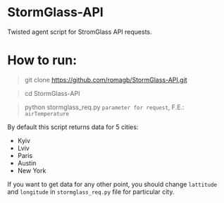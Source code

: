 # StormGlass-API
Twisted agent script for StromGlass API requests.

# **How to run:**
> git clone https://github.com/romagb/StormGlass-API.git

> cd StormGlass-API

> python stormglass_req.py `parameter for request`, F.E.: `airTemperature`

By default this script returns data for 5 cities:
* Kyiv
* Lviv
* Paris
* Austin
* New York

If you want to get data for any other point, you should change `lattitude` and `longitude` in `stormglass_req.py` file for particular city.

